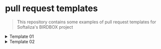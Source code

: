 # pull request templates

> This repository contains some examples of pull request templates for Softaliza's BIRDBOX project

<details>
  <summary>Template 01</summary>

  > Check the raw template [here](https://github.com/victordantasdev/pull_request_templates/blob/main/templates/template_02.md)

  ---

  # Description:

  - **Entrega em STAGING: xx/xx**
  - **Entrega em PROD: xx/xx**

  **Rota**: METHOD em `/path/:id`

  **Campo**: `field_name`

  **Protótipos**: [Ciente Studio](https://example.com)

  [**SprintTask**](https://example.com)

  ---

  ### **Requisitos:**

  - [ ] Pariatur enim proident ullamco veniam incididunt consequat.
  - [ ] Quis dolor Lorem amet amet ipsum pariatur cupidatat proident eiusmod.
  - [ ] Qui magna anim laboris Lorem ipsum ad ullamco aliquip.
  - [ ] Cillum sit veniam consequat sint.

  ---

  ### **Passos que devem ser feitos pra atingir o objetivo:**

  1. Ea sint consectetur sunt est amet. 
  2. Dolor dolor officia ipsum do. 
  3. Fugiat sit nostrud et magna aliquip enim commodo aliqua eiusmod. 
  4. Aliquip reprehenderit incididunt irure elit consequat ea mollit. 

  ---

  ### **Regras de negócio:**

  - [ ] Elit do eiusmod qui quis ea enim ad est sunt.
  - [ ] Nostrud magna incididunt eu id velit deserunt cupidatat ipsum aliqua.
  - [ ] Nulla esse aliqua qui ea velit magna exercitation incididunt officia nisi cillum nostrud.
  - [ ] Culpa sint id esse do veniam do nulla veniam Lorem.

  ---

  ### **Screens:**

  |Task|Before|After|
  |---|---|---|
  |Pariatur enim proident|![image](https://user-images.githubusercontent.com/64330605/156478702-498423ea-ff28-4243-b072-006178cadb2b.png)|![image](https://user-images.githubusercontent.com/64330605/156478439-62680c56-785b-4789-b8c8-9dfead550b76.png)|
  |Quis dolor Lorem|![image](https://user-images.githubusercontent.com/64330605/156479982-013cad95-1dd8-431b-9b9e-9f0df6ab5ae6.png)|![image](https://user-images.githubusercontent.com/64330605/156479003-28b2cd0f-c254-417c-8d46-d6e59681ab11.png)|
  |Qui magna anim|![image](https://user-images.githubusercontent.com/64330605/156480354-7695ed91-7b5d-40ed-8e99-7b150a2da1b0.png)|![image](https://user-images.githubusercontent.com/64330605/156481028-d1c6f319-ccd2-4a33-9623-346d349c2c9d.png)|
  |Cillum sit veniam|![image](https://user-images.githubusercontent.com/64330605/156618106-8cd7f464-f8f5-4a2a-ba53-9e8b11b8900b.png)|![image](https://user-images.githubusercontent.com/64330605/156617958-ee3c3c88-add2-4f65-b973-57e78cdec5f2.png)|

</details>

<details>
  <summary>Template 02</summary>

  > Check the raw template [here](https://github.com/victordantasdev/pull_request_templates/blob/main/templates/template_01.md)

  ---

  # Description:

- **Entrega em STAGING: xx/xx**
- **Entrega em PROD: xx/xx**

**Rota**: METHOD em `/path/:id`

**Campo**: `field_name`

**Protótipos**: [Ciente Studio](https://example.com)

[**SprintTask**](https://example.com)

---

### **Requisitos:**

- [ ] Pariatur enim proident ullamco veniam incididunt consequat.
- [ ] Quis dolor Lorem amet amet ipsum pariatur cupidatat proident eiusmod.
- [ ] Qui magna anim laboris Lorem ipsum ad ullamco aliquip.
- [ ] Cillum sit veniam consequat sint.

---

### **Passos que devem ser feitos pra atingir o objetivo:**

1. Ea sint consectetur sunt est amet. 
2. Dolor dolor officia ipsum do. 
3. Fugiat sit nostrud et magna aliquip enim commodo aliqua eiusmod. 
4. Aliquip reprehenderit incididunt irure elit consequat ea mollit. 

---

### **Regras de negócio:**

- Elit do eiusmod qui quis ea enim ad est sunt.
- Nostrud magna incididunt eu id velit deserunt cupidatat ipsum aliqua.
- Nulla esse aliqua qui ea velit magna exercitation incididunt officia nisi cillum nostrud.
- Culpa sint id esse do veniam do nulla veniam Lorem.

---

### **Screens:**

|Task|Before|After|
|---|---|---|
|Pariatur enim proident|![image](https://user-images.githubusercontent.com/64330605/156478702-498423ea-ff28-4243-b072-006178cadb2b.png)|![image](https://user-images.githubusercontent.com/64330605/156478439-62680c56-785b-4789-b8c8-9dfead550b76.png)|
|Quis dolor Lorem|![image](https://user-images.githubusercontent.com/64330605/156479982-013cad95-1dd8-431b-9b9e-9f0df6ab5ae6.png)|![image](https://user-images.githubusercontent.com/64330605/156479003-28b2cd0f-c254-417c-8d46-d6e59681ab11.png)|
|Qui magna anim|![image](https://user-images.githubusercontent.com/64330605/156480354-7695ed91-7b5d-40ed-8e99-7b150a2da1b0.png)|![image](https://user-images.githubusercontent.com/64330605/156481028-d1c6f319-ccd2-4a33-9623-346d349c2c9d.png)|
|Cillum sit veniam|![image](https://user-images.githubusercontent.com/64330605/156618106-8cd7f464-f8f5-4a2a-ba53-9e8b11b8900b.png)|![image](https://user-images.githubusercontent.com/64330605/156617958-ee3c3c88-add2-4f65-b973-57e78cdec5f2.png)|

</details>
